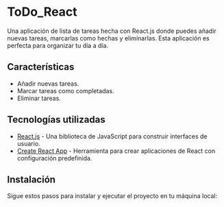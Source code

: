 # ToDo_React

Una aplicación de lista de tareas hecha con React.js donde puedes añadir nuevas tareas, marcarlas como hechas y eliminarlas. Esta aplicación es perfecta para organizar tu día a día.

## Características

- Añadir nuevas tareas.
- Marcar tareas como completadas.
- Eliminar tareas.

## Tecnologías utilizadas

- [React.js](https://reactjs.org/) - Una biblioteca de JavaScript para construir interfaces de usuario.
- [Create React App](https://create-react-app.dev/) - Herramienta para crear aplicaciones de React con configuración predefinida.

## Instalación

Sigue estos pasos para instalar y ejecutar el proyecto en tu máquina local:
